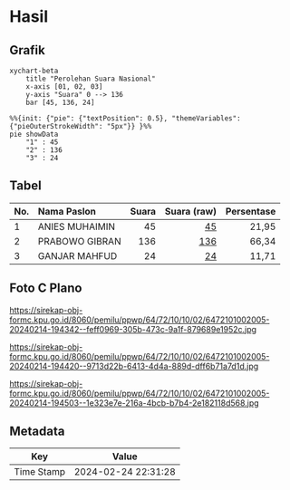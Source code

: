 # Hasil

## Grafik

```mermaid
xychart-beta
    title "Perolehan Suara Nasional"
    x-axis [01, 02, 03]
    y-axis "Suara" 0 --> 136
    bar [45, 136, 24]
```

```mermaid
%%{init: {"pie": {"textPosition": 0.5}, "themeVariables": {"pieOuterStrokeWidth": "5px"}} }%%
pie showData
    "1" : 45
    "2" : 136
    "3" : 24
```

## Tabel

| No. | Nama Paslon    | Suara | Suara (raw) | Persentase |
|:--- |:-------------- | -----:| -----------:| ----------:|
| 1   | ANIES MUHAIMIN | 45    | [45][p-1]   | 21,95      |
| 2   | PRABOWO GIBRAN | 136   | [136][p-2]  | 66,34      |
| 3   | GANJAR MAHFUD  | 24    | [24][p-3]   | 11,71      |


[p-1]: https://github.com/gigit-pemilu/pemilu-2024/blob/main/pilpres/hitung-suara/sub/64-kalimantan-timur/sub/72-kota-samarinda/sub/10-loa-janan-ilir/sub/1002-tani-aman/sub/005-tps/sub/paslon-1.txt
[p-2]: https://github.com/gigit-pemilu/pemilu-2024/blob/main/pilpres/hitung-suara/sub/64-kalimantan-timur/sub/72-kota-samarinda/sub/10-loa-janan-ilir/sub/1002-tani-aman/sub/005-tps/sub/paslon-2.txt
[p-3]: https://github.com/gigit-pemilu/pemilu-2024/blob/main/pilpres/hitung-suara/sub/64-kalimantan-timur/sub/72-kota-samarinda/sub/10-loa-janan-ilir/sub/1002-tani-aman/sub/005-tps/sub/paslon-3.txt

## Foto C Plano

https://sirekap-obj-formc.kpu.go.id/8060/pemilu/ppwp/64/72/10/10/02/6472101002005-20240214-194342--feff0969-305b-473c-9a1f-879689e1952c.jpg

https://sirekap-obj-formc.kpu.go.id/8060/pemilu/ppwp/64/72/10/10/02/6472101002005-20240214-194420--9713d22b-6413-4d4a-889d-dff6b71a7d1d.jpg

https://sirekap-obj-formc.kpu.go.id/8060/pemilu/ppwp/64/72/10/10/02/6472101002005-20240214-194503--1e323e7e-216a-4bcb-b7b4-2e182118d568.jpg


## Metadata

| Key        | Value               |
| ---------- | ------------------- |
| Time Stamp | 2024-02-24 22:31:28 |




